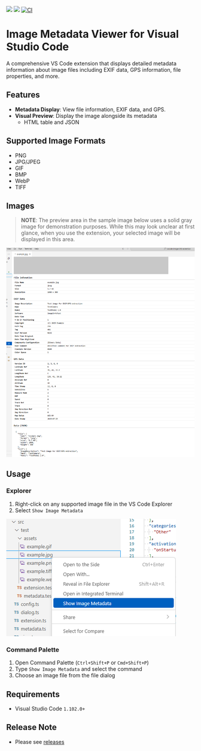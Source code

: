 ![](https://img.shields.io/badge/Release-v1.0.0-blue.svg?style=flat-square)
![](https://img.shields.io/badge/vscode-^1.102.0-blue.svg?style=flat-square)
[![CI](https://github.com/yoshinorin/vscode-image-metadata-viewer-extension/actions/workflows/ci.yml/badge.svg)](https://github.com/yoshinorin/vscode-image-metadata-viewer-extension/actions/workflows/ci.yml)

# Image Metadata Viewer for Visual Studio Code

A comprehensive VS Code extension that displays detailed metadata information about image files including EXIF data, GPS information, file properties, and more.

## Features

* **Metadata Display**: View file information, EXIF data, and GPS.
* **Visual Preview**: Display the image alongside its metadata
    * HTML table and JSON

## Supported Image Formats

* PNG
* JPG/JPEG
* GIF
* BMP
* WebP
* TIFF

## Images

> **NOTE**: The preview area in the sample image below uses a solid gray image for demonstration purposes. While this may look unclear at first glance, when you use the extension, your selected image will be displayed in this area.

<img src="https://raw.githubusercontent.com/yoshinorin/vscode-image-metadata-viewer-extension/refs/heads/master/images/docs/ext-sample.png" style="max-height:600px;">

## Usage

### Explorer

1. Right-click on any supported image file in the VS Code Explorer
2. Select `Show Image Metadata`

![](https://raw.githubusercontent.com/yoshinorin/vscode-image-metadata-viewer-extension/refs/heads/master/images/docs/explorer.png)

### Command Palette

1. Open Command Palette (`Ctrl+Shift+P` or `Cmd+Shift+P`)
2. Type `Show Image Metadata` and select the command
3. Choose an image file from the file dialog

## Requirements

* Visual Studio Code `1.102.0+`

## Release Note

* Please see [releases](https://github.com/yoshinorin/vscode-image-metadata-viewer-extension/releases)
